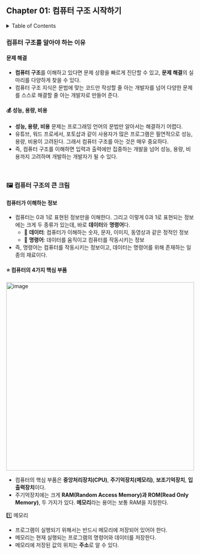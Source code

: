 <!--
bold 처리
** **

js 코드 작성
```js

```

링크
[보여질 단어](URL 주소)

형광펜 처리
` `
-->

## Chapter 01: 컴퓨터 구조 시작하기

<details>
<summary>Table of Contents</summary>

- 컴퓨터 구조를 알아야 하는 이유
  - 문제 해결[:link:](#🧯-문제-해결)
  - 성능, 용량, 비용[:link:](#💰-성능-용량-비용)
- 컴퓨터 구조의 큰 그림
  - 컴퓨터가 이해하는 정보[:link:](#컴퓨터가-이해하는-정보)
  - 컴퓨터의 4가지 핵심 부품[:link:](#⭐️-컴퓨터의-4가지-핵심-부품)
  </details>

### 컴퓨터 구조를 알아야 하는 이유

#### 문제 해결

- **컴퓨터 구조**를 이해하고 있다면 문제 상황을 빠르게 진단할 수 있고, **문제 해결**의 실마리를 다양하게 찾을 수 있다.
- 컴퓨터 구조 지식은 문법에 맞는 코드만 작성할 줄 아는 개발자를 넘어 다양한 문제를 스스로 해결할 줄 아는 개발자로 만들어 준다.

#### 💰 성능, 용량, 비용

- **성능, 용량, 비용** 문제는 프로그래밍 언어의 문법만 알아서는 해결하기 어렵다.
- 유튜브, 워드 프로세서, 포토샵과 같이 사용자가 많은 프로그램은 필연적으로 성능, 용량, 비용이 고려된다. 그래서 컴퓨터 구조를 아는 것은 매우 중요하다.
- 즉, 컴퓨터 구조를 이해하면 입력과 출력에만 집중하는 개발을 넘어 성능, 용량, 비용까지 고려하며 개발하는 개발자가 될 수 있다.

<br>

### 🖼️ 컴퓨터 구조의 큰 크림

#### 컴퓨터가 이해하는 정보

- 컴퓨터는 0과 1로 표현된 정보만을 이해한다. 그리고 이렇게 0과 1로 표현되는 정보에는 크게 두 종류가 있는데, 바로 **데이터**와 **명령어**다.
  - 🎈 **데이터**: 컴퓨터가 이해하는 숫자, 문자, 이미지, 동영상과 같은 정적인 정보
  - 🎈 **명령어**: 데이터를 움직이고 컴퓨터를 작동시키는 정보
- 즉, 명령어는 컴퓨터를 작동시키는 정보이고, 데이터는 명령어를 위해 존재하는 일종의 재료이다.

#### ⭐️ 컴퓨터의 4가지 핵심 부품

  <img width="500" alt="image" src="https://github.com/SeongHo-C/reading-books-for-programmers/assets/83394485/6b49611b-429e-4e9d-a7c0-3d6826ffa60f">

- 컴퓨터의 핵심 부품은 **중앙처리장치(CPU)**, **주기억장치(메모리)**, **보조기억장치**, **입출력장치**이다.
- 주기억장치에는 크게 **RAM(Random Access Memory)과 ROM(Read Only Memory)**, 두 가지가 있다. **메모리**라는 용어는 보통 RAM을 지칭한다.

1️⃣ 메모리

- 프로그램이 실행되기 위해서는 반드시 메모리에 저장되어 있어야 한다.
- 메모리는 현재 실행되는 프로그램의 명령어와 데이터를 저장한다.
- 메모리에 저장된 값의 위치는 **주소**로 알 수 있다.
